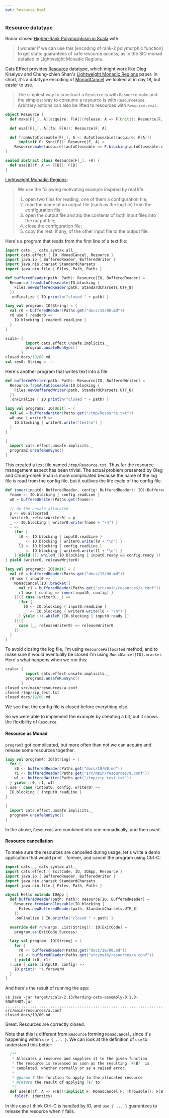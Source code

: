 ```yaml
---
out: Resource.html
---
```


  [Regions]: http://okmij.org/ftp/Haskell/regions.html
  [ResourceDoc]: https://typelevel.org/cats-effect/docs/std/resource
  [higher-rank]: https://apocalisp.wordpress.com/2010/07/02/higher-rank-polymorphism-in-scala/
  [MonadCancel]: MonadCancel.html

### Resource datatype

Rúnar closed [Higher-Rank Polymorphism in Scala][higher-rank] with:

> I wonder if we can use this [encoding of rank-2 polymorphic function] to get static guarantees of safe resource access, as in the SIO monad detailed in Lightweight Monadic Regions.

Cats Effect provides [Resource][ResourceDoc] datatype, which might work like Oleg Kiselyov and Chung-chieh Shan's [Lightweight Monadic Regions][Regions] paper. In short, it's a datatype encoding of [MonadCancel][MonadCancel] we looked at in day 18, but easier to use.

> The simplest way to construct a `Resource` is with `Resource.make` and the simplest way to consume a resource is with `Resource#use`. Arbitrary actions can also be lifted to resources with `Resource.eval`:

```scala
object Resource {
  def make[F[_], A](acquire: F[A])(release: A => F[Unit]): Resource[F, A]

  def eval[F[_], A](fa: F[A]): Resource[F, A]

  def fromAutoCloseable[F[_], A <: AutoCloseable](acquire: F[A])(
      implicit F: Sync[F]): Resource[F, A] =
    Resource.make(acquire)(autoCloseable => F.blocking(autoCloseable.close()))
}

sealed abstract class Resource[F[_], +A] {
  def use[B](f: A => F[B]): F[B]
}
```

[Lightweight Monadic Regions][Regions]:

> We use the following motivating example inspired by real life:
>
> 1. open two files for reading, one of them a configuration file;
> 2. read the name of an output file (such as the log file) from the configuration file;
> 3. open the output file and zip the contents of both input files into the output file;
> 4. close the configuration file;
> 5. copy the rest, if any, of the other input file to the output file.

Here's a program that reads from the first line of a text file:

```scala mdoc
import cats._, cats.syntax.all._
import cats.effect.{ IO, MonadCancel, Resource }
import java.io.{ BufferedReader, BufferedWriter }
import java.nio.charset.StandardCharsets
import java.nio.file.{ Files, Path, Paths }

def bufferedReader(path: Path): Resource[IO, BufferedReader] =
  Resource.fromAutoCloseable(IO.blocking {
    Files.newBufferedReader(path, StandardCharsets.UTF_8)
  })
  .onFinalize { IO.println("closed " + path) }

lazy val program: IO[String] = {
  val r0 = bufferedReader(Paths.get("docs/19/00.md"))
  r0 use { reader0 =>
    IO.blocking { reader0.readLine }
  }
}
```

```scala
scala> {
         import cats.effect.unsafe.implicits._
         program.unsafeRunSync()
       }
closed docs/19/00.md
val res0: String = ---
```

Here's another program that writes text into a file:

```scala mdoc
def bufferedWriter(path: Path): Resource[IO, BufferedWriter] =
  Resource.fromAutoCloseable(IO.blocking {
    Files.newBufferedWriter(path, StandardCharsets.UTF_8)
  })
  .onFinalize { IO.println("closed " + path) }

lazy val program2: IO[Unit] = {
  val w0 = bufferedWriter(Paths.get("/tmp/Resource.txt"))
  w0 use { writer0 =>
    IO.blocking { writer0.write("test\n") }
  }
}

{
  import cats.effect.unsafe.implicits._
  program2.unsafeRunSync()
}
```

This created a text file named `/tmp/Resource.txt`. Thus far the resource management aspect has been trivial. The actual problem presented by Oleg and Chung-chieh Shan is more complicated because the name of the log file is read from the config file, but it outlives the life cycle of the config file.

```scala mdoc
def inner(input0: BufferedReader, config: BufferedReader): IO[(BufferedWriter, IO[Unit])] = for {
  fname <- IO.blocking { config.readLine }
  w0 = bufferedWriter(Paths.get(fname))

  // do the unsafe allocated
  p <- w0.allocated
  (writer0, releaseWriter0) = p
  _ <- IO.blocking { writer0.write(fname + "\n") }
  - <-
    (for {
      l0 <- IO.blocking { input0.readLine }
      _  <- IO.blocking { writer0.write(l0 + "\n") }
      l1 <- IO.blocking { config.readLine }
      _  <- IO.blocking { writer0.write(l1 + "\n") }
    } yield ()).whileM_(IO.blocking { input0.ready && config.ready })
} yield (writer0, releaseWriter0)

lazy val program3: IO[Unit] = {
  val r0 = bufferedReader(Paths.get("docs/19/00.md"))
  r0 use { input0 =>
    MonadCancel[IO].bracket({
      val r1 = bufferedReader(Paths.get("src/main/resources/a.conf"))
      r1 use { config => inner(input0, config) }
    })({ case (writer0, _) =>
      (for {
        l0 <- IO.blocking { input0.readLine }
        _  <- IO.blocking { writer0.write(l0 + "\n") }
      } yield ()).whileM_(IO.blocking { input0.ready })
    })({
      case (_, releaseWriter0) => releaseWriter0
    })
  }
}
```

To avoid closing the log file, I'm using `Resource#allocated` method, and to make sure it would eventually be closed I'm using `MonadCancel[IO].bracket`. Here's what happens when we run this:

```scala
scala> {
         import cats.effect.unsafe.implicits._
         program3.unsafeRunSync()
       }
closed src/main/resources/a.conf
closed /tmp/zip_test.txt
closed docs/19/00.md
```

We see that the config file is closed before everything else.

So we were able to implement the example by cheating a bit, but it shows the flexibility of `Resource`.

#### Resource as Monad

`program3` got complicated, but more often than not we can acquire and release some resources together.

```scala mdoc
lazy val program4: IO[String] = (
  for {
    r0 <- bufferedReader(Paths.get("docs/19/00.md"))
    r1 <- bufferedReader(Paths.get("src/main/resources/a.conf"))
    w1 <- bufferedWriter(Paths.get("/tmp/zip_test.txt"))
  } yield (r0, r1, w1)
).use { case (intput0, config, writer0) =>
  IO.blocking { intput0.readLine }
}

{
  import cats.effect.unsafe.implicits._
  program4.unsafeRunSync()
}
```

In the above, `Resource`s are combined into one monadically, and then used.

#### Resource cancellation

To make sure the resources are cancelled during usage, let's write a demo application that would print `.` forever, and cancel the program using Ctrl-C:

```scala
import cats._, cats.syntax.all._
import cats.effect.{ ExitCode, IO, IOApp, Resource }
import java.io.{ BufferedReader, BufferedWriter }
import java.nio.charset.StandardCharsets
import java.nio.file.{ Files, Path, Paths }

object Hello extends IOApp {
  def bufferedReader(path: Path): Resource[IO, BufferedReader] =
    Resource.fromAutoCloseable(IO.blocking {
      Files.newBufferedReader(path, StandardCharsets.UTF_8)
    })
    .onFinalize { IO.println("closed " + path) }

  override def run(args: List[String]): IO[ExitCode] =
    program.as(ExitCode.Success)

  lazy val program: IO[String] = (
    for {
      r0 <- bufferedReader(Paths.get("docs/19/00.md"))
      r1 <- bufferedReader(Paths.get("src/main/resources/a.conf"))
    } yield (r0, r1)
  ).use { case (intput0, config) =>
    IO.print(".").foreverM
  }
}
```

And here's the result of running the app:

```
\$ java -jar target/scala-2.13/herding-cats-assembly-0.1.0-SNAPSHOT.jar
..................................................................................................................................................................................................................................................................................................................................................................................................................................................................................^C............................................................................................................................................................................................................................................closed src/main/resources/a.conf
closed docs/19/00.md
```

Great. Resources are correctly closed.

Note that this is different from `Resource` forming `MonadCancel`, since it's happening within `use { ... }`. We can look at the definition of `use` to understand this better:

```scala
  /**
   * Allocates a resource and supplies it to the given function.
   * The resource is released as soon as the resulting `F[B]` is
   * completed, whether normally or as a raised error.
   *
   * @param f the function to apply to the allocated resource
   * @return the result of applying [F] to
   */
  def use[B](f: A => F[B])(implicit F: MonadCancel[F, Throwable]): F[B] =
    fold(f, identity)
```

In this case I think Ctrl-C is handled by IO, and `use { ... }` guarantees to release the resource when `f` fails.
